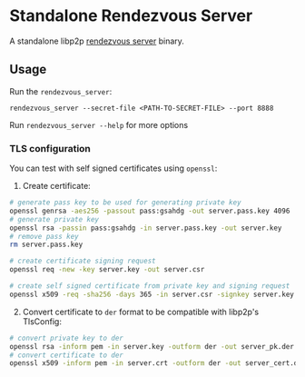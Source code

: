 # Standalone Rendezvous Server

A standalone libp2p [rendezvous server](https://github.com/libp2p/specs/tree/master/rendezvous) binary.

## Usage

Run the `rendezvous_server`:

```
rendezvous_server --secret-file <PATH-TO-SECRET-FILE> --port 8888
```

Run `rendezvous_server --help` for more options

### TLS configuration

You can test with self signed certificates using `openssl`:

1. Create certificate:

```bash
# generate pass key to be used for generating private key
openssl genrsa -aes256 -passout pass:gsahdg -out server.pass.key 4096
# generate private key
openssl rsa -passin pass:gsahdg -in server.pass.key -out server.key
# remove pass key
rm server.pass.key

# create certificate signing request
openssl req -new -key server.key -out server.csr

# create self signed certificate from private key and signing request
openssl x509 -req -sha256 -days 365 -in server.csr -signkey server.key -out server.crt
```

2. Convert certificate to `der` format to be compatible with libp2p's TlsConfig:

```bash
# convert private key to der
openssl rsa -inform pem -in server.key -outform der -out server_pk.der
# convert certificate to der
openssl x509 -inform pem -in server.crt -outform der -out server_cert.der
```
